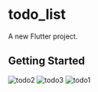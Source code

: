 # todo_list

A new Flutter project.

## Getting Started

![todo2](https://user-images.githubusercontent.com/72871727/166228861-362d9324-c9a9-4d4d-9126-af0f1452b661.png)
![todo3](https://user-images.githubusercontent.com/72871727/166228864-9d8407a6-f4e7-4931-bfa7-f1708de0d1d6.png)
![todo1](https://user-images.githubusercontent.com/72871727/166228867-1f8efa91-5524-43c9-af65-b11ba583dcb8.png)
